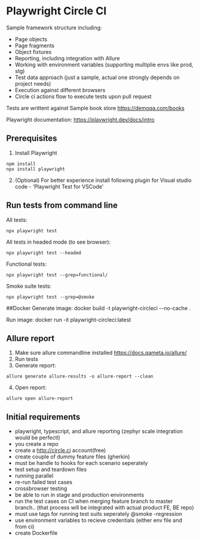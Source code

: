 # Playwright Circle CI
Sample framework structure including:
- Page objects
- Page fragments
- Object fixtures
- Reporting, including integration with Allure
- Working with environment variables (supporting multiplie envs like prod, stg)
- Test data approach (just a sample, actual one strongly depends on project needs)
- Execution against different browsers
- Circle ci actions flow to execute tests upon pull request

Tests are writtent against Sample book store https://demoqa.com/books

Playwright documentation: https://playwright.dev/docs/intro 

## Prerequisites
1. Install Playwright

```shell 
npm install 
npx install playwright
```

2. (Optional) For better experience install following plugin for Visual studio code - ‘Playwright Test for VSCode’

## Run tests from command line
All tests:
```
npx playwright test
```

All tests in headed mode (to see browser):
```
npx playwright test --headed
```

Functional tests:
```
npx playwright test --grep=functional/
```

Smoke suite tests:
```
npx playwright test --grep=@smoke
```

##Docker
Generate image:
docker build -t playwright-circleci --no-cache  . 

Run image:
docker run -it playwright-circleci:latest


## Allure report
1. Make sure allure commandline installed https://docs.qameta.io/allure/ 
2. Run tests
3. Generate report:
```
allure generate allure-results -o allure-report --clean
```
4. Open report:
```
allure open allure-report
```

## Initial requirements
- playwright, typescript, and allure reporting (zephyr scale integration would be perfectl)
- you create a repo
- create a http://circle.ci account(free)
- create couple of dummy feature files (gherkin)
- must be handle to hooks for each scenario seperately
- test setup and teardown files
- running parallel
- re-run failed test cases
- crossbrowser testing
- be able to run in stage and production environments
- run the test cases on CI when merging feature branch to master branch.. (that process will be integrated with actual product FE, BE repo)
- must use tags for running test suits seperately @smoke -regression
- use environment variables to recieve credentials (either env file and from ci)
- create Dockerfile